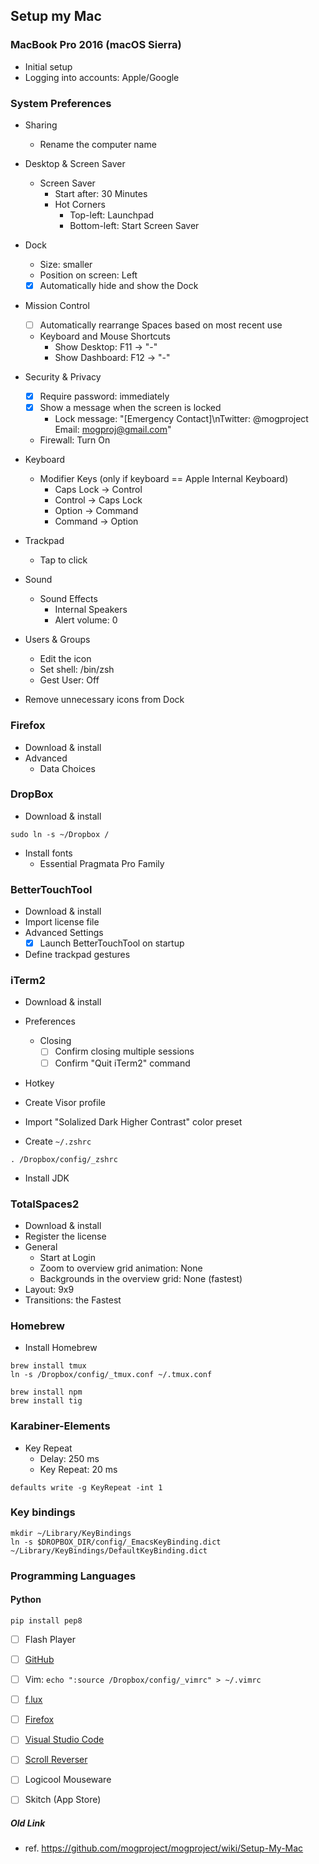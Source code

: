 ## Setup my Mac

### MacBook Pro 2016 (macOS Sierra)

- Initial setup
- Logging into accounts: Apple/Google

### System Preferences

- Sharing
  - Rename the computer name
- Desktop & Screen Saver
  - Screen Saver
    - Start after: 30 Minutes
    - Hot Corners
      - Top-left: Launchpad
      - Bottom-left: Start Screen Saver
- Dock
  - Size: smaller
  - Position on screen: Left
  - [x] Automatically hide and show the Dock
- Mission Control
  - [ ] Automatically rearrange Spaces based on most recent use
  - Keyboard and Mouse Shortcuts
    - Show Desktop: F11 -> "-"
    - Show Dashboard: F12 -> "-"
- Security & Privacy
  - [x] Require password: immediately
  - [x] Show a message when the screen is locked
    - Lock message: "[Emergency Contact]\nTwitter: @mogproject   Email: mogproj@gmail.com"
  - Firewall: Turn On
- Keyboard
  - Modifier Keys (only if keyboard == Apple Internal Keyboard)
    - Caps Lock -> Control
    - Control -> Caps Lock
    - Option -> Command
    - Command -> Option
- Trackpad
  - Tap to click
- Sound
  - Sound Effects
    - Internal Speakers
    - Alert volume: 0
- Users & Groups
  - Edit the icon
  - Set shell: /bin/zsh
  - Gest User: Off

- Remove unnecessary icons from Dock

### Firefox

- Download & install
- Advanced
  - Data Choices

### DropBox

- Download & install

```
sudo ln -s ~/Dropbox /
```

- Install fonts
  - Essential Pragmata Pro Family

### BetterTouchTool

- Download & install
- Import license file
- Advanced Settings
  - [x] Launch BetterTouchTool on startup
- Define trackpad gestures

### iTerm2

- Download & install
- Preferences
  - Closing
    - [ ] Confirm closing multiple sessions
    - [ ] Confirm "Quit iTerm2" command
- Hotkey
- Create Visor profile
- Import "Solalized Dark Higher Contrast" color preset

- Create `~/.zshrc`

```
. /Dropbox/config/_zshrc
```

- Install JDK

### TotalSpaces2

- Download & install
- Register the license
- General
  - Start at Login
  - Zoom to overview grid animation: None
  - Backgrounds in the overview grid: None (fastest)
- Layout: 9x9
- Transitions: the Fastest

### Homebrew

- Install Homebrew

```
brew install tmux
ln -s /Dropbox/config/_tmux.conf ~/.tmux.conf
```

```
brew install npm
brew install tig
```

### Karabiner-Elements

- Key Repeat
  - Delay: 250 ms
  - Key Repeat: 20 ms

```
defaults write -g KeyRepeat -int 1
```

### Key bindings

```
mkdir ~/Library/KeyBindings
ln -s $DROPBOX_DIR/config/_EmacsKeyBinding.dict ~/Library/KeyBindings/DefaultKeyBinding.dict
```

### Programming Languages

#### Python

```
pip install pep8
```

- [ ] Flash Player
- [ ] [GitHub](github.md)
- [ ] Vim: `echo ":source /Dropbox/config/_vimrc" > ~/.vimrc`
- [ ] [f.lux](https://justgetflux.com/)
- [ ] [Firefox](firefox.md)
- [ ] [Visual Studio Code](vscode.md)
- [ ] [Scroll Reverser](https://pilotmoon.com/scrollreverser/)
- [ ] Logicool Mouseware
- [ ] Skitch (App Store)



##### Old Link

- ref. https://github.com/mogproject/mogproject/wiki/Setup-My-Mac

